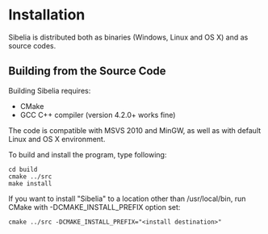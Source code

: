 Installation
============

Sibelia is distributed both as binaries (Windows, Linux and OS X)
and as source codes. 

Building from the Source Code
-----------------------------

Building Sibelia requires:
* CMake
* GCC C++ compiler (version 4.2.0+ works fine)

The code is compatible with MSVS 2010 and MinGW,
as well as with default Linux and OS X environment.

To build and install the program, type following:

	cd build
	cmake ../src
	make install

If you want to install "Sibelia" to a location other than /usr/local/bin,
run CMake with -DCMAKE_INSTALL_PREFIX option set:

	cmake ../src -DCMAKE_INSTALL_PREFIX="<install destination>"